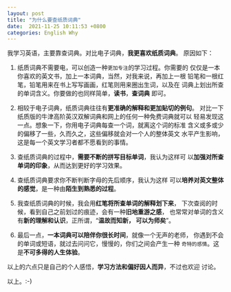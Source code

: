 ```yaml
---
layout: post
title: "为什么要查纸质词典"
date:  2021-11-25 10:11:53 +0800
categories: English Why
---
```


我学习英语，主要靠查词典。对比电子词典，**我更喜欢纸质词典**。
原因如下：

1. 纸质词典不需要电，可以创造一种`更加专注`的学习过程。你需要的
仅仅是一本你喜欢的英文书，加上一本词典，当然，对我来说，再加上一根
铅笔和一根红笔，铅笔用来在书上写写画画，红笔则用来圈出生词，以及在
词典上划出所查的单词含义。你要做的也同样简单，**读书**，**查词典**
即可。

2. 相较于电子词典，纸质词典往往有**更准确的解释和更加贴切的例句**。
对比一下纸质版的牛津高阶英汉双解词典和网上的任何一种免费词典就可以
轻易发现这一点。想象一下，你用电子词典每查一个词，就离这个词的标准
含义或多或少的偏移了一些，久而久之，这些偏移就会对一个人的整体英文
水平产生影响，这是每一个英文学习者都不愿看到的事情。

3. 查纸质词典的过程中，**需要不断的拼写目标单词**，我认为这样可
以**加强对所查单词的印象**，从而达到更好的学习效果。

4. 查纸质词典要求你不断判断字母的先后顺序，我认为这样
可以**培养对英文整体的感觉**，是一种由**陌生到熟悉的过程**。

5. 我查纸质词典的时候，我会用**红笔将所查单词的解释划下来**，
下次查阅的时候，看到自己之前划过的痕迹，会有一种**旧地重游之感**，
也常常对单词的含义有**新的理解和认识**，正所谓，“**温故而知新，
可以为师矣**”。

6. 最后一点，**一本词典可以陪伴你很长时间**，就像一个无声的老师，
你遇到不会的单词或短语，就过去问问它，慢慢的，你们之间会产生一种
`奇特的感情`。这是**不可多得的人生体验**。

以上的六点只是自己的个人感悟，**学习方法和偏好因人而异**，不过也欢迎
讨论。 

以上。:-)
